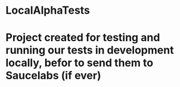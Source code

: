 # LocalAlphaTests
# Project created for testing and running  our tests in development locally, befor to send them to Saucelabs (if ever)
